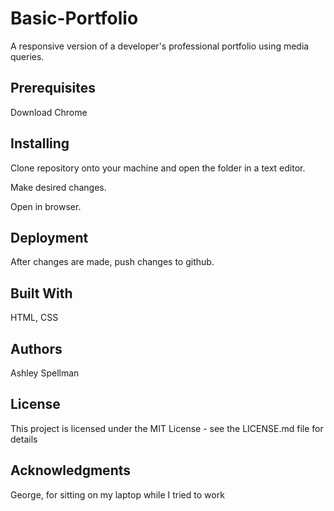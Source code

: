 # Basic-Portfolio

A responsive version of a developer's professional portfolio using media queries.


## Prerequisites

Download Chrome


## Installing

Clone repository onto your machine and open the folder in a text editor.

Make desired changes.

Open in browser.


## Deployment

After changes are made, push changes to github.


## Built With

HTML, CSS


## Authors

Ashley Spellman


## License

This project is licensed under the MIT License - see the LICENSE.md file for details


## Acknowledgments

George, for sitting on my laptop while I tried to work


